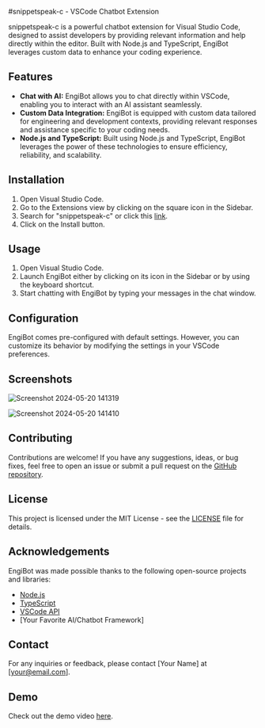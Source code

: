 #snippetspeak-c  - VSCode Chatbot Extension

snippetspeak-c is a powerful chatbot extension for Visual Studio Code, designed to assist developers by providing relevant information and help directly within the editor. Built with Node.js and TypeScript, EngiBot leverages custom data to enhance your coding experience.

## Features

- **Chat with AI:** EngiBot allows you to chat directly within VSCode, enabling you to interact with an AI assistant seamlessly.
- **Custom Data Integration:** EngiBot is equipped with custom data tailored for engineering and development contexts, providing relevant responses and assistance specific to your coding needs.
- **Node.js and TypeScript:** Built using Node.js and TypeScript, EngiBot leverages the power of these technologies to ensure efficiency, reliability, and scalability.

## Installation

1. Open Visual Studio Code.
2. Go to the Extensions view by clicking on the square icon in the Sidebar.
3. Search for "snippetspeak-c" or click this [link](https://marketplace.visualstudio.com/items?itemName=arunavapari.snippetspeak-c).
4. Click on the Install button.

## Usage

1. Open Visual Studio Code.
2. Launch EngiBot either by clicking on its icon in the Sidebar or by using the keyboard shortcut.
3. Start chatting with EngiBot by typing your messages in the chat window.

## Configuration

EngiBot comes pre-configured with default settings. However, you can customize its behavior by modifying the settings in your VSCode preferences.

## Screenshots

![Screenshot 2024-05-20 141319](https://github.com/i0am0arunava/vscode_extention_SIMPLE_chatbot/assets/141677292/7daf6e70-1e8d-4d89-895d-fce415e7c9d0)

![Screenshot 2024-05-20 141410](https://github.com/i0am0arunava/vscode_extention_SIMPLE_chatbot/assets/141677292/face1fef-04ee-4b33-95c6-8af10404f75c)

## Contributing

Contributions are welcome! If you have any suggestions, ideas, or bug fixes, feel free to open an issue or submit a pull request on the [GitHub repository](https://github.com/your-engibot-repo).

## License

This project is licensed under the MIT License - see the [LICENSE](LICENSE) file for details.

## Acknowledgements

EngiBot was made possible thanks to the following open-source projects and libraries:

- [Node.js](https://nodejs.org/)
- [TypeScript](https://www.typescriptlang.org/)
- [VSCode API](https://code.visualstudio.com/api)
- [Your Favorite AI/Chatbot Framework]

## Contact

For any inquiries or feedback, please contact [Your Name] at [your@email.com].

## Demo

Check out the demo video [here](https://www.loom.com/share/8bab7e4af24b4fc681178e2651dd8440).
